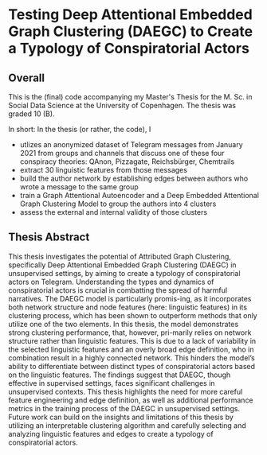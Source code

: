 # Testing Deep Attentional Embedded Graph Clustering (DAEGC) to Create a Typology of Conspiratorial Actors

## Overall

This is the (final) code accompanying my Master's Thesis for the M. Sc. in Social Data Science at the University of Copenhagen. The thesis was graded 10 (B).

In short: 
In the thesis (or rather, the code), I
- utlizes an anonymized dataset of Telegram messages from January 2021 from groups and channels that discuss one of these four conspiracy theories: QAnon, Pizzagate, Reichsbürger, Chemtrails
- extract 30 linguistic features from those messages
- build the author network by establishing edges between authors who wrote a message to the same group
- train a Graph Attentional Autoencoder and a Deep Embedded Attentional Graph Clustering Model to group the authors into 4 clusters
- assess the external and internal validity of those clusters 

## Thesis Abstract

This thesis investigates the potential of Attributed Graph Clustering, specifically Deep Attentional Embedded Graph Clustering (DAEGC) in unsupervised settings, by aiming to create a typology of conspiratorial actors on Telegram. Understanding the types and dynamics of conspiratorial actors is crucial in combatting the spread of harmful narratives. The DAEGC model is particularly promis-ing, as it incorporates both network structure and node features (here: linguistic features) in its clustering process, which has been shown to outperform methods that only utilize one of the two elements. In this thesis, the model demonstrates strong clustering performance, that, however, pri-marily relies on network structure rather than linguistic features. This is due to a lack of variability in the selected linguistic features and an overly broad edge definition, who in combination result in a highly connected network. This hinders the model’s ability to differentiate between distinct types of conspiratorial actors based on the linguistic features. The findings suggest that DAEGC, though effective in supervised settings, faces significant challenges in unsupervised contexts. This thesis highlights the need for more careful feature engineering and edge definition, as well as additional performance metrics in the training process of the DAEGC in unsupervised settings. Future work can build on the insights and limitations of this thesis by utilizing an interpretable clustering algorithm and carefully selecting and analyzing linguistic features and edges to create a typology of conspiratorial actors.
 
